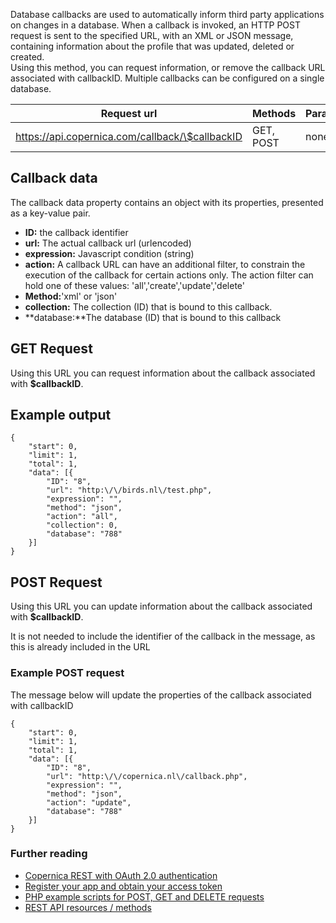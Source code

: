 Database callbacks are used to automatically inform third party
applications on changes in a database. When a callback is invoked, an
HTTP POST request is sent to the specified URL, with an XML or JSON
message, containing information about the profile that was updated,
deleted or created. \
 Using this method, you can request information, or remove the callback
URL associated with callbackID. Multiple callbacks can be configured on
a single database.

| Request url | Methods | Parameters |
| --- | --- | --- |
| https://api.copernica.com/callback/\$callbackID | GET, POST | none |

Callback data
-------------

The callback data property contains an object with its properties,
presented as a key-value pair.

-   **ID:** the callback identifier
-   **url:** The actual callback url (urlencoded)
-   **expression:** Javascript condition (string)
-   **action:** A callback URL can have an additional filter, to
    constrain the execution of the callback for certain actions only.
    The action filter can hold one of these values:
    'all','create','update','delete'
-   **Method:**'xml' or 'json'
-   **collection:** The collection (ID) that is bound to this callback.
-   **database:**The database (ID) that is bound to this callback

GET Request
-----------

Using this URL you can request information about the callback associated
with **\$callbackID**.

Example output
--------------

~~~~ {.language-javascript}
{
    "start": 0,
    "limit": 1,
    "total": 1,
    "data": [{
        "ID": "8",
        "url": "http:\/\/birds.nl\/test.php",
        "expression": "",
        "method": "json",
        "action": "all",
        "collection": 0,
        "database": "788"
    }]
}
~~~~

POST Request
------------

Using this URL you can update information about the callback associated
with **\$callbackID**.

It is not needed to include the identifier of the callback in the
message, as this is already included in the URL

### Example POST request

The message below will update the properties of the callback associated
with callbackID

~~~~ {.language-javascript}
{
    "start": 0,
    "limit": 1,
    "total": 1,
    "data": [{
        "ID": "8",
        "url": "http:\/\/copernica.nl\/callback.php",
        "expression": "",
        "method": "json",
        "action": "update",
        "database": "788"
    }]
}
~~~~

### Further reading

-   [Copernica REST with OAuth 2.0
    authentication](./setting-up-copernica-rest-service.en.md)
-   [Register your app and obtain your access
    token](./register-your-app-on-copernica-com.en.md)
-   [PHP example scripts for POST, GET and DELETE requests](./example-get-post-and-delete-requests.en.md)
-   [REST API resources / methods](requests-index.html)

